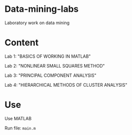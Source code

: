 # Data-mining-labs
Laboratory work on data mining

# Content

  Lab 1: "BASICS OF WORKING IN MATLAB"

  Lab 2: "NONLINEAR SMALL SQUARES METHOD"

  Lab 3: "PRINCIPAL COMPONENT ANALYSIS"

  Lab 4: "HIERARCHICAL METHODS OF CLUSTER ANALYSIS"

# Use

Use MATLAB

Run file: `main.m`